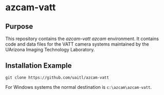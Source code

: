 # azcam-vatt

## Purpose

This repository contains the *azcam-vatt* *azcam* environment. It contains code and data files for the VATT camera systems maintained by the UArizona Imaging Technology Laboratory.

## Installation Example

`git clone https://github.com/uaitl/azcam-vatt`

For Windows systems the normal destination is `c:\azcam\azcam-vatt`.
